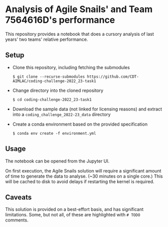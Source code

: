 # Analysis of Agile Snails' and Team 7564616D's performance

This repository provides a notebook that does a cursory analysis
of last years' two teams' relative performance.

## Setup

* Clone this repository, including fetching the submodules

      $ git clone --recurse-submodules https://github.com/CDT-AIMLAC/coding-challenge-2022_23-task1

* Change directory into the cloned repository

      $ cd coding-challenge-2022_23-task1

* Download the sample data (not linked for licensing reasons) and extract
  into a `coding_challenge_2022-23_data` directory

* Create a conda environment based on the provided specification

      $ conda env create -f environment.yml


## Usage

The notebook can be opened from the Jupyter UI.

On first execution,
the Agile Snails solution will require a significant amount of time
to generate the data to analyse.
(~30 minutes on a single core.)
This will be cached to disk to avoid delays if restarting the kernel is required.


## Caveats

This solution is provided on a best-effort basis,
and has significant limitations.
Some,
but not all,
of these are highlighted with `# TODO` comments.
